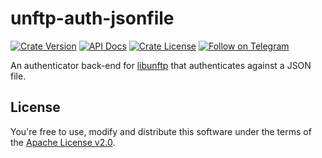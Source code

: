 # unftp-auth-jsonfile

[![Crate Version](https://img.shields.io/crates/v/unftp-auth-jsonfile.svg)](https://crates.io/crates/unftp-auth-jsonfile)
[![API Docs](https://docs.rs/unftp-auth-jsonfile/badge.svg)](https://docs.rs/unftp-auth-jsonfile)
[![Crate License](https://img.shields.io/crates/l/unftp-auth-jsonfile.svg)](https://crates.io/crates/unftp-auth-jsonfile)
[![Follow on Telegram](https://img.shields.io/badge/Follow%20on-Telegram-brightgreen.svg)](https://t.me/unftp)

An authenticator back-end for [libunftp](https://github.com/bolcom/libunftp) that authenticates against a JSON file.

## License

You're free to use, modify and distribute this software under the terms of the [Apache License v2.0](http://www.apache.org/licenses/LICENSE-2.0).
